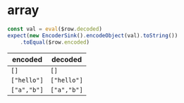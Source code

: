 # array

```js
const val = eval($row.decoded)
expect(new EncoderSink().encodeObject(val).toString())
    .toEqual($row.encoded)
```
| encoded | decoded |
| ------ | ----- |
| `[]` | `[]` |
| `["hello"]` | `["hello"]` |
| `["a","b"]` | `["a","b"]` |

